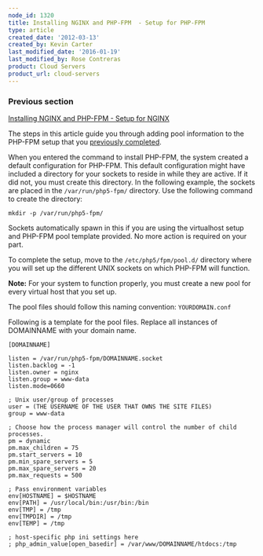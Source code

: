 ```yaml
---
node_id: 1320
title: Installing NGINX and PHP-FPM  - Setup for PHP-FPM
type: article
created_date: '2012-03-13'
created_by: Kevin Carter
last_modified_date: '2016-01-19'
last_modified_by: Rose Contreras
product: Cloud Servers
product_url: cloud-servers
---
```


### Previous section

[Installing NGINX and PHP-FPM - Setup for NGINX](/how-to/installing-nginx-and-php-fpm-setup-for-nginx)

The steps in this article guide you through adding pool information to
the PHP-FPM setup that you [previously completed](/how-to/installing-nginx-and-php-fpm-setup-for-nginx).

When you entered the command to install PHP-FPM, the system created a
default configuration for PHP-FPM. This default configuration might have
included a directory for your sockets to reside in while they are
active. If it did not, you must create this directory. In the following
example, the sockets are placed in the `/var/run/php5-fpm/` directory.
Use the following command to create the directory:

    mkdir -p /var/run/php5-fpm/

Sockets automatically spawn in this if you are using the virtualhost
setup and PHP-FPM pool template provided. No more action is required on
your part.

To complete the setup, move to the `/etc/php5/fpm/pool.d/` directory
where you will set up the different UNIX sockets on which PHP-FPM will
function.

**Note:** For your system to function properly, you must create a new
pool for every virtual host that you set up.

The pool files should follow this naming convention: `YOURDOMAIN.conf`

Following is a template for the pool files. Replace all instances of
DOMAINNAME with your domain name.

    [DOMAINNAME]

    listen = /var/run/php5-fpm/DOMAINNAME.socket
    listen.backlog = -1
    listen.owner = nginx
    listen.group = www-data
    listen.mode=0660

    ; Unix user/group of processes
    user = (THE USERNAME OF THE USER THAT OWNS THE SITE FILES)
    group = www-data

    ; Choose how the process manager will control the number of child processes.
    pm = dynamic
    pm.max_children = 75
    pm.start_servers = 10
    pm.min_spare_servers = 5
    pm.max_spare_servers = 20
    pm.max_requests = 500

    ; Pass environment variables
    env[HOSTNAME] = $HOSTNAME
    env[PATH] = /usr/local/bin:/usr/bin:/bin
    env[TMP] = /tmp
    env[TMPDIR] = /tmp
    env[TEMP] = /tmp

    ; host-specific php ini settings here
    ; php_admin_value[open_basedir] = /var/www/DOMAINNAME/htdocs:/tmp
